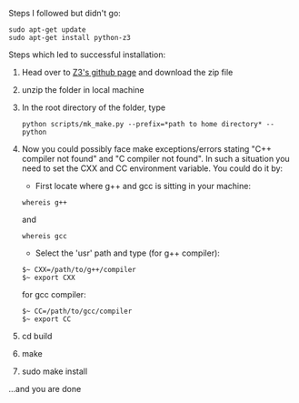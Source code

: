 Steps I followed but didn't go:

	sudo apt-get update
	sudo apt-get install python-z3

Steps which led to successful installation:

1) Head over to [Z3's github page](https://github.com/Z3Prover/z3) and download the zip file
2) unzip the folder in local machine
3) In the root directory of the folder, type 
	```
	python scripts/mk_make.py --prefix=*path to home directory* --python
	```
4) Now you could possibly face make exceptions/errors stating "C++ compiler not found" and "C compiler not found".    In such a situation you need to set the CXX and CC environment variable. You could do it by:

   - First locate where g++ and gcc is sitting in your machine:
   ```
   whereis g++
   ```
   and 
   ```
   whereis gcc
   ```
   - Select the 'usr' path and type (for g++ compiler):
   ```
   $~ CXX=/path/to/g++/compiler
   $~ export CXX
   ```

   for gcc compiler:
   ```
   $~ CC=/path/to/gcc/compiler
   $~ export CC
   ```

5) cd build
6) make
7) sudo make install

...and you are done


 
